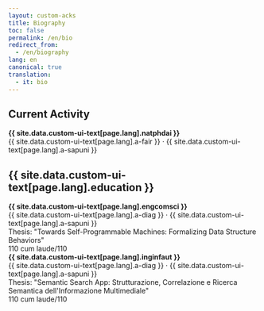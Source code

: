 ```yaml
---
layout: custom-acks
title: Biography
toc: false
permalink: /en/bio
redirect_from:
  - /en/biography
lang: en
canonical: true
translation: 
  - it: bio
---
```


## Current Activity

<div class="editem">
    <div class="edname"><strong>{{ site.data.custom-ui-text[page.lang].natphdai }}</strong></div>
    <div class="edinfo">{{ site.data.custom-ui-text[page.lang].a-fair }} &#xB7; {{ site.data.custom-ui-text[page.lang].a-sapuni }}</div>
</div>

## {{ site.data.custom-ui-text[page.lang].education }}

<div class="editem">
    <div class="edname"><strong>{{ site.data.custom-ui-text[page.lang].engcomsci }}</strong></div>
    <div class="edinfo">{{ site.data.custom-ui-text[page.lang].a-diag }} &#xB7; {{ site.data.custom-ui-text[page.lang].a-sapuni }}</div>
    <div class="edinfo">Thesis: "Towards Self-Programmable Machines: Formalizing Data Structure Behaviors"</div>
    <div class="edinfo">110 cum laude/110</div>
</div>

<div class="editem">
    <div class="edname"><strong>{{ site.data.custom-ui-text[page.lang].inginfaut }}</strong></div>
    <div class="edinfo">{{ site.data.custom-ui-text[page.lang].a-diag }} &#xB7; {{ site.data.custom-ui-text[page.lang].a-sapuni }}</div>
    <div class="edinfo">Thesis: "Semantic Search App: Strutturazione, Correlazione e Ricerca Semantica dell'Informazione Multimediale"</div>
    <div class="edinfo">110 cum laude/110</div>
</div>